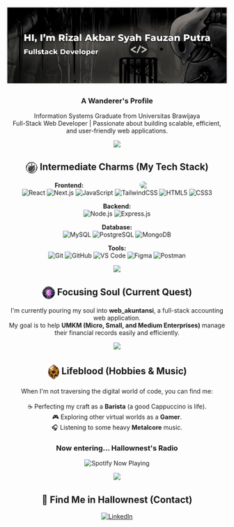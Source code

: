 <h1 align="center">
  <img src="images/banner.png">
</h1>
<h3 align="center">A Wanderer's Profile</h3>

<p align="center">
  Information Systems Graduate from Universitas Brawijaya 
  <br/>
  Full-Stack Web Developer | Passionate about building scalable, efficient, and user-friendly web applications.
</p>

<p align="center">
  <img src="https://64.media.tumblr.com/b6b555a6d3f23a8f89e13b83648e7751/tumblr_p1k5meOLPE1qe4n3co1_100.gif" width="50px">
</p>

<h2 align="center">
<img src="images/charm_1.png" alt="Charm" width="28px" style="vertical-align:middle;"/> 
 Intermediate Charms (My Tech Stack)
 </h2>
 <img align="right" src="https://media3.giphy.com/media/v1.Y2lkPTc5MGI3NjExMmhta3Y1YTZuOWN2eHB5dW50ZmdjZmx5NTF5cnUyaXYzMm11YnViNSZlcD12MV9pbnRlcm5hbF9naWZfYnlfaWQmY3Q9cw/iLi3bw9vgQp5Kd5owP/giphy.gif" width="200" style="margin-left: 20px; border-radius: 10px;" />
 
<p align="center">
  <strong>Frontend:</strong><br/>
  <img src="https://img.shields.io/badge/react-%2320232a.svg?style=for-the-badge&logo=react&logoColor=%2361DAFB" alt="React"/>
  <img src="https://img.shields.io/badge/Next.js-000000?style=for-the-badge&logo=nextdotjs&logoColor=white" alt="Next.js"/>
  <img src="https://img.shields.io/badge/javascript-%23323330.svg?style=for-the-badge&logo=javascript&logoColor=%23F7DF1E" alt="JavaScript"/>
  <img src="https://img.shields.io/badge/tailwind-%23151718.svg?style=for-the-badge&logo=tailwindcss&logoColor=%2306B6D4" alt="TailwindCSS"/>
  <img src="https://img.shields.io/badge/html5-%23E34F26.svg?style=for-the-badge&logo=html5&logoColor=white" alt="HTML5"/>
  <img src="https://img.shields.io/badge/css3-%231572B6.svg?style=for-the-badge&logo=css3&logoColor=white" alt="CSS3"/>
  
</p>

<p align="center">
  <strong>Backend:</strong><br/>
  <img src="https://img.shields.io/badge/node.js-339933?style=for-the-badge&logo=nodedotjs&logoColor=white" alt="Node.js"/>
  <img src="https://img.shields.io/badge/express.js-%23404d59.svg?style=for-the-badge&logo=express&logoColor=%2361DAFB" alt="Express.js"/>
</p>

<p align="center">
  <strong>Database:</strong><br/>
  <img src="https://img.shields.io/badge/mysql-%234479A1.svg?style=for-the-badge&logo=mysql&logoColor=white" alt="MySQL"/>
  <img src="https://img.shields.io/badge/postgresql-%23316192.svg?style=for-the-badge&logo=postgresql&logoColor=white" alt="PostgreSQL"/>
  <img src="https://img.shields.io/badge/MongoDB-4EA94B?style=for-the-badge&logo=mongodb&logoColor=white" alt="MongoDB"/>
</p>

<p align="center">
  <strong>Tools:</strong><br/>
  <img src="https://img.shields.io/badge/git-%23F05033.svg?style=for-the-badge&logo=git&logoColor=white" alt="Git"/>
  <img src="https://img.shields.io/badge/github-%23121011.svg?style=for-the-badge&logo=github&logoColor=white" alt="GitHub"/>
  <img src="https://img.shields.io/badge/vscode-%23007ACC.svg?style=for-the-badge&logo=visualstudiocode&logoColor=white" alt="VS Code"/>
  <img src="https://img.shields.io/badge/figma-%23F24E1E.svg?style=for-the-badge&logo=figma&logoColor=white" alt="Figma"/>
  <img src="https://img.shields.io/badge/postman-%23FF6C37.svg?style=for-the-badge&logo=postman&logoColor=white" alt="Postman"/>
</p>

<p align="center">
  <img src="https://64.media.tumblr.com/b6b555a6d3f23a8f89e13b83648e7751/tumblr_p1k5meOLPE1qe4n3co1_100.gif" width="50px">
</p>

<h2 align="center">
<img src="images/focus_charm_1.png" alt="Charm" width="30px" style="vertical-align:middle;"/> 
Focusing Soul (Current Quest)</h2>

<p align="center">
  I'm currently pouring my soul into <strong>web_akuntansi</strong>, a full-stack accounting web application. <br/>
  My goal is to help <strong>UMKM (Micro, Small, and Medium Enterprises)</strong> manage their financial records easily and efficiently.
</p>

<p align="center">
  <img src="https://64.media.tumblr.com/b6b555a6d3f23a8f89e13b83648e7751/tumblr_p1k5meOLPE1qe4n3co1_100.gif" width="50px">
</p>

<h2 align="center">
<img src="images/chocolatecharm_1.png" alt="Charm" width="28px" style="vertical-align:middle;"/>
Lifeblood (Hobbies & Music)</h2>

<p align="center">
  When I'm not traversing the digital world of code, you can find me:
  <br/><br/>
  ☕ Perfecting my craft as a <strong>Barista</strong> (a good Cappuccino is life).
  <br/>
  🎮 Exploring other virtual worlds as a <strong>Gamer</strong>.
  <br/>
  🎧 Listening to some heavy <strong>Metalcore</strong> music.
</p>

<h3 align="center">Now entering... Hallownest's Radio</h3>
<p align="center">
  <img src="https://spotify-github-profile.kittinanx.com/api/view?uid=xn02pwvd1x384x9za0vk30pj4&cover_image=true&theme=default&show_offline=true&background_color=00000000" alt="Spotify Now Playing" width="350" />
</p>

<p align="center">
  <img src="https://64.media.tumblr.com/b6b555a6d3f23a8f89e13b83648e7751/tumblr_p1k5meOLPE1qe4n3co1_100.gif" width="50px">
</p>

<h2 align="center">🔗 Find Me in Hallownest (Contact)</h2>

<p align="center">
  <a href="https://id.linkedin.com/in/rizal-akbar-s-f" target="_blank">
    <img src="https://img.shields.io/badge/linkedin-%230A66C2.svg?style=for-the-badge&logo=linkedin&logoColor=white" alt="LinkedIn"/>
  </a>
</p>